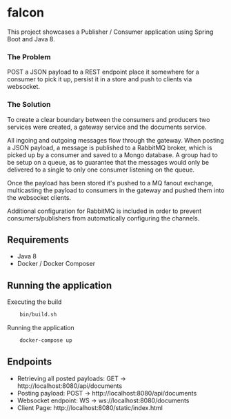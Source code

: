 # falcon

This project showcases a Publisher / Consumer application using Spring Boot and Java 8.


### The Problem

POST a JSON payload to a REST endpoint place it somewhere for a consumer to pick it up, 
persist it in a store and push to clients via websocket.

### The Solution

To create a clear boundary between the consumers and producers two services were created,
a gateway service and the documents service.

All ingoing and outgoing messages flow through the gateway. When posting a JSON payload,
a message is published to a RabbitMQ broker, which is picked up by a consumer and saved to
a Mongo database. A group had to be setup on a queue, as to guarantee that the messages would only be delivered to a single 
to only one consumer listening on the queue. 

Once the payload has been stored it's pushed to a MQ fanout exchange,
multicasting the payload to consumers in the gateway and pushed them into the websocket clients.

Additional configuration for RabbitMQ is included in order to prevent consumers/publishers from
automatically configuring the channels. 

## Requirements

- Java 8
- Docker / Docker Composer

## Running the application

Executing the build
```bash
    bin/build.sh
```

Running the application
```bash
    docker-compose up
```

## Endpoints

- Retrieving all posted payloads: GET -> http://localhost:8080/api/documents
- Posting payload: POST -> http://localhost:8080/api/documents
- Websocket endpoint: WS -> ws://localhost:8080/documents
- Client Page: http://localhost:8080/static/index.html